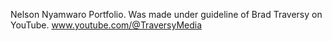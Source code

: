 Nelson Nyamwaro Portfolio.
Was made under guideline of Brad Traversy on YouTube. www.youtube.com/@TraversyMedia
